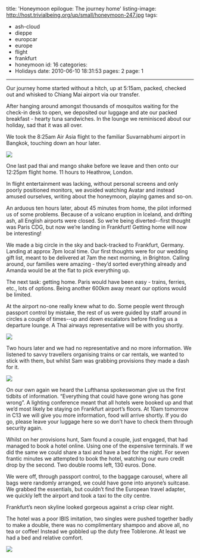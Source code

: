title: 'Honeymoon epilogue: The journey home'
listing-image: http://host.trivialbeing.org/up/small/honeymoon-247.jpg
tags:
  - ash-cloud
  - dieppe
  - europcar
  - europe
  - flight
  - frankfurt
  - honeymoon
id: 16
categories:
  - Holidays
date: 2010-06-10 18:31:53
pages: 2
page: 1
---

Our journey home started without a hitch, up at 5:15am, packed, checked out and whisked to Chiang Mai airport via our transfer.

After hanging around amongst thousands of mosquitos waiting for the check-in desk to open, we deposited our luggage and ate our packed breakfast - hearty tuna sandwiches. In the lounge we reminisced about our holiday, sad that it was all over.

We took the 8:25am Air Asia flight to the familiar Suvarnabhumi airport in Bangkok, touching down an hour later.
<!--more-->

[![](http://host.trivialbeing.org/up/small/honeymoon-247.jpg)](http://host.trivialbeing.org/up/honeymoon-247.jpg)

One last pad thai and mango shake before we leave and then onto our 12:25pm flight home. 11 hours to Heathrow, London.

In flight entertainment was lacking, without personal screens and only poorly positioned monitors, we avoided watching Avatar and instead amused ourselves, writing about the honeymoon, playing games and so-on.

An arduous ten hours later, about 45 minutes from home, the pilot informed us of some problems. Because of a volcano eruption in Iceland, and drifting ash, all English airports were closed. So we’re being diverted--first thought was Paris CDG, but now we’re landing in Frankfurt! Getting home will now be interesting!

We made a big circle in the sky and back-tracked to Frankfurt, Germany. Landing at approx 7pm local time. Our first thoughts were for our wedding gift list, meant to be delivered at 7am the next morning, in Brighton. Calling around, our families were amazing - they’d sorted everything already and Amanda would be at the flat to pick everything up.

The next task: getting home. Paris would have been easy - trains, ferries, etc., lots of options. Being another 600km away meant our options would be limited.

At the airport no-one really knew what to do. Some people went through passport control by mistake, the rest of us were guided by staff around in circles a couple of times--up and down escalators before finding us a departure lounge. A Thai airways representative will be with you shortly.

[![](http://host.trivialbeing.org/up/small/honeymoon-251.jpg)](http://host.trivialbeing.org/up/honeymoon-251.jpg)

Two hours later and we had no representative and no more information. We listened to savvy travellers organising trains or car rentals, we wanted to stick with them, but whilst Sam was grabbing provisions they made a dash for it.

[![](http://host.trivialbeing.org/up/small/honeymoon-253.jpg)](http://host.trivialbeing.org/up/honeymoon-253.jpg)

On our own again we heard the Lufthansa spokeswoman give us the first tidbits of information. “Everything that could have gone wrong has gone wrong”. A lighting conference meant that all hotels were booked up and that we’d most likely be staying on Frankfurt airport’s floors. At 10am tomorrow in C13 we will give you more information, food will arrive shortly. If you do go, please leave your luggage here so we don’t have to check them through security again.

Whilst on her provisions hunt, Sam found a couple, just engaged, that had managed to book a hotel online. Using one of the expensive terminals. If we did the same we could share a taxi and have a bed for the night. For seven frantic minutes we attempted to book the hotel, watching our euro credit drop by the second. Two double rooms left, 130 euros. Done.

We were off, through passport control, to the baggage carousel, where all bags were randomly arranged, we could have gone into anyone’s suitcase. We grabbed the essentials, but couldn’t find the European travel adapter, we quickly left the airport and took a taxi to the city centre.

Frankfurt’s neon skyline looked gorgeous against a crisp clear night.

The hotel was a poor IBIS imitation, two singles were pushed together badly to make a double, there was no complimentary shampoo and above all, no tea or coffee! Instead we gobbled up the duty free Toblerone. At least we had a bed and relative comfort.

[![](http://host.trivialbeing.org/up/small/honeymoon-255.jpg)](http://host.trivialbeing.org/up/honeymoon-255.jpg)
